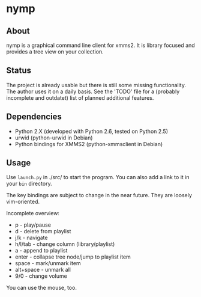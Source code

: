 # nymp

## About

nymp is a graphical command line client for xmms2. It is library focused and
provides a tree view on your collection.

## Status

The project is already usable but there is still some missing functionality. The
author uses it on a daily basis. See the 'TODO' file for a (probably incomplete
and outdatet) list of planned additional features.

## Dependencies

* Python 2.X (developed with Python 2.6, tested on Python 2.5)
* urwid (python-urwid in Debian)
* Python bindings for XMMS2 (python-xmmsclient in Debian)

## Usage

Use `launch.py` in ./src/ to start the program. You can also add a link to it in
your `bin` directory.

The key bindings are subject to change in the near future. They are loosely
vim-oriented.

Incomplete overview:

* p - play/pause
* d - delete from playlist
* j/k - navigate
* h/l/tab - change column (library/playlist)
* a - append to playlist
* enter - collapse tree node/jump to playlist item
* space - mark/unmark item
* alt+space - unmark all
* 9/0 - change volume

You can use the mouse, too.

